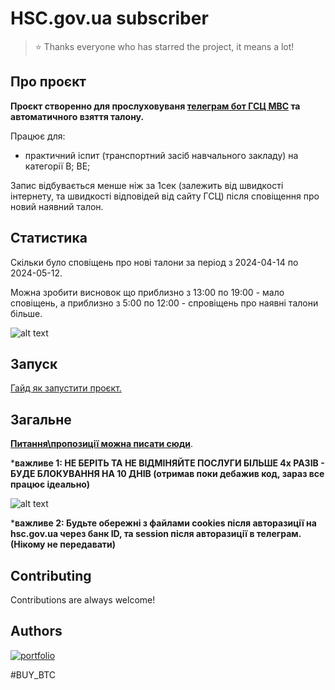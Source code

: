 # HSC.gov.ua subscriber

> ⭐️ Thanks everyone who has starred the project, it means a lot!

## Про проєкт

**Проєкт створенно для
прослуховуваня [телеграм бот ГСЦ МВС](https://hsc.gov.ua/2024/01/26/startuye-chat-bot-otrimuj-spovishhennya-pro-taloni-na-praktichni-ispiti-u-telegram/)
та автоматичного взяття талону.** 

Працює для: 
- практичний іспит (транспортний засіб навчального закладу) на
  категорії B; BE;

[//]: # (- перереєстрація транспортного засобу.)



Запис відбувається менше ніж за 1сек (залежить від швидкості інтернету, та швидкості відповідей від сайту ГСЦ) після
сповіщення про новий наявний талон.

## Статистика

Скільки було сповіщень про нові талони за період з 2024-04-14 по 2024-05-12.

Можна зробити висновок що приблизно з 13:00 по 19:00 - мало сповіщень, а приблизно з 5:00 по 12:00 -
спровіщень про наявні талони більше.

![alt text](/content/notifications_stat/Grouped%20Data%20by%20Time%20and%20Day%20of%20Week.png)

## Запуск

[Гайд як запустити проєкт.](/content/running.md)

## Загальне

**[Питання\пропозиції можна писати сюди](https://github.com/rnyPlanet/hsc-gov-subscriber/issues/new)**.

***важливе 1: НЕ БЕРІТЬ ТА НЕ ВІДМІНЯЙТЕ ПОСЛУГИ БІЛЬШЕ 4х РАЗІВ - БУДЕ БЛОКУВАННЯ НА 10 ДНІВ (отримав поки дебажив код,
зараз все працює ідеально)**

![alt text](/content/notifications_stat/hsc%20block.jpg)

***важливе 2: Будьте обережні з файлами cookies після авторазиції на hsc.gov.ua через банк ID, та session після
авторазиції в телеграм. (Нікому не передавати)**

## Contributing

Contributions are always welcome!

## Authors

[![portfolio](https://img.shields.io/badge/Instagram-E4405F?style=for-the-badge&logo=instagram&logoColor=white)](https://www.instagram.com/uknovvnuser)

#BUY_BTC
